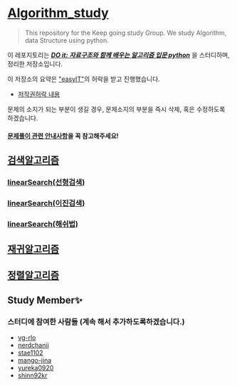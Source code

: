 # [Algorithm_study](https://github.com/narongchan/Algorithm_study)

>This repository for the Keep going study Group. We study Algorithm, data Structure using python. 

이 레포지토리는 ***[DO it: 자료구조와 함께 배우는 알고리즘 입문 python](https://github.com/easyIT/doit_dsalgo_with_python)*** 을 스터디하며, 정리한 저장소입니다.

이 저장소의 요약은 ["easyIT"]("https://github.com/easyIT)의 허락을 받고 진행했습니다.
- [저작권허락 내용]("https://github.com/easysIT/doit_dsalgo_with_python/issues/2")

문제의 소지가 되는 부분이 생길 경우, 문제소지의 부분을 즉시 삭제, 혹은 수정하도록 하겠습니다.

#### [문제풀이 관련 안내사항](code/CODE_README.md "문제풀이 관련 안내사항")을 꼭 참고해주세요!

## [검색알고리즘](검색알고리즘/)
### [linearSearch(선형검색)](검색알고리즘/linearSearch.md)



### [linearSearch(이진검색)](검색알고리즘/binarySearch.md)
### [linearSearch(해쉬법)](검색알고리즘/hashSearch.md)


## [재귀알고리즘](재귀알고리즘/재귀알고리즘.md)

## [정렬알고리즘](정렬알고리즘/정렬알고리즘.md)


## Study Member✨
### **스터디에 참여한 사람들** (계속 해서 추가하도록하겠습니다.)


- [vg-rlo](https://www.github.com/vg-rlo "vg-rlo의 Github")
- [nerdchanii](https://www.github.com/vg-rlo "narongchan의 Github")
- [stae1102](https://www.github.com/stae1102 "stae1102의 Github")
- [mango-jina](https://www.github.com/mango-jina "puro의 Github")
- [yureka0920](https://www.github.com/yureka0920 "yereka0920의 Github")
- [shinn92kr](https://www.github.com/shinn92kr "shinn92kr Github")
